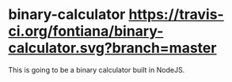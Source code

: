 # binary-calculator https://travis-ci.org/fontiana/binary-calculator.svg?branch=master
This is going to be a binary calculator built in NodeJS.

